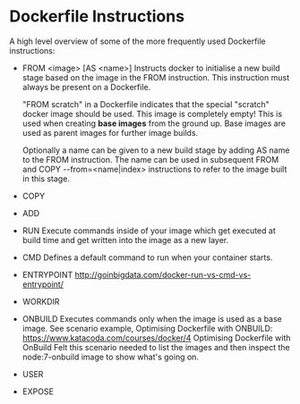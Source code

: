 # Dockerfile Instructions

A high level overview of some of the more frequently used Dockerfile instructions:

- FROM &lt;image&gt; [AS &lt;name&gt;]
  Instructs docker to initialise a new build stage based on the image in the FROM instruction.
  This instruction must always be present on a Dockerfile.
  
  "FROM scratch" in a Dockerfile indicates that the special "scratch" docker image should be used. This image is completely empty!
  This is used when creating __base images__ from the ground up. Base images are used as parent images for further image builds.

  Optionally a name can be given to a new build stage by adding AS name to the FROM instruction.
  The name can be used in subsequent FROM and COPY --from=&lt;name|index&gt; instructions to refer to the image built in this stage.

- COPY
  


- ADD


- RUN Execute commands inside of your image which get executed at build time and get written into the image as a new layer.


- CMD Defines a default command to run when your container starts.


- ENTRYPOINT http://goinbigdata.com/docker-run-vs-cmd-vs-entrypoint/


- WORKDIR


- ONBUILD Executes commands only when the image is used as a base image. See scenario example, Optimising Dockerfile with ONBUILD: https://www.katacoda.com/courses/docker/4 Optimising Dockerfile with OnBuild Felt this scenario needed to list the images and then inspect the node:7-onbuild image to show what's going on.


- USER


- EXPOSE


